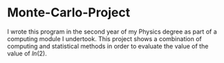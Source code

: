 # Monte-Carlo-Project
I wrote this program in the second year of my Physics degree as part of a computing module I undertook. This project shows a combination of computing and statistical methods in order to evaluate the value of the value of $ln(2)$.
